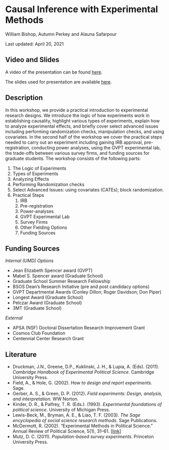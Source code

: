 # Causal Inference with Experimental Methods

William Bishop, Autumn Perkey and Alauna Safarpour

Last updated: April 20, 2021

## Video and Slides

A video of the presentation can be found [here](https://umd.box.com/s/evp2u0qbpk01k3yuywu1x9dt9ub67k9t).

The slides used for presentation are available [here](https://github.com/gsa-gvpt/gvpt-methods/blob/master/experiments/ExperimentalResearch.pptx).

## Description

In this workshop, we provide a practical introduction to experimental research designs. We introduce the logic of how experiments work in establishing causality, highlight various types of experiments, explain how to analyze experimental effects, and briefly cover select advanced issues including performing randomization checks, manipulation checks, and using covariates. In the second half of the workshop we cover the practical steps needed to carry out an experiment including gaining IRB approval, pre-registration, conducting power analyses,  using the GVPT experimental lab, the trade-offs between various survey firms, and funding sources for graduate students. The workshop consists of the following parts:

1. The Logic of Experiments
2. Types of Experiments
3. Analyzing Effects
4. Performing Randomization checks
5. Select Advanced Issues: using covariates (CATEs); block randomization.
6. Practical Steps
    1. IRB
    2. Pre-registration
    3. Power-analyses
    4. GVPT Experimental Lab
    5. Survey Firms
    6. Other Fielding Options
    7. Funding Sources 

## Funding Sources

_Internal (UMD) Options_

- Jean Elizabeth Spencer award (GVPT)
- Mabel S. Spencer award (Graduate School)
- Graduate School Summer Research Fellowship
- BSOS Dean’s Research Initiative (pre and post candidacy options)
- GVPT Departmental Awards (Conley Dillon; Roger Davidson; Don Piper)
- Longest Award (Graduate School)
- Pelczar Award (Graduate School)
- 3MT (Graduate School)

_External_

- APSA (NSF) Doctoral Dissertation Research Improvement Grant
- Cosmos Club Foundation
- Centennial Center Research Grant

## Literature

- Druckman, J.N., Greene, D.P., Kuklinski, J. H., & Lupia, A. (Eds). (2011). _Cambridge Handbook of Experimental Political Science_. Cambridge University Press.
- Field, A., & Hole, G. (2002). _How to design and report experiments_. Sage.
- Gerber, A. S., & Green, D. P. (2012). _Field experiments: Design, analysis, and interpretation_. WW Norton.
- Kinder, D. R., & Palfrey, T. R. (Eds.). (1993). _Experimental foundations of political science_. University of Michigan Press.
- Lewis-Beck, M., Bryman, A. E., & Liao, T. F. (2003). _The Sage encyclopedia of social science research methods_. Sage Publications.
- McDermott, R. (2002). “Experimental Methods in Political Science.” Annual Review of Political Science, 5(1), 31–61. [[link](https://www.annualreviews.org/doi/pdf/10.1146/annurev.polisci.5.091001.170657)]
- Mutz, D. C. (2011). _Population-based survey experiments_. Princeton University Press.
